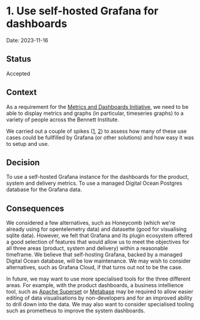 # 1. Use self-hosted Grafana for dashboards

Date: 2023-11-16

## Status

Accepted

## Context

As a requirement for the [Metrics and Dashboards Initiative](https://docs.google.com/document/d/1VTNfY2Ezv4wxWUAFGhCeOHns285tko-AY0pX2Eo7gTc/edit#heading=h.mnb03peyeng9), we need to be able to display metrics and graphs (in particular, timeseries graphs) to a variety of people across the Bennett Institute.

We carried out a couple of spikes ([1](https://github.com/opensafely-core/job-runner/issues/649), [2](https://github.com/opensafely-core/job-server/pull/3578)) to assess how many of these use cases could be fullfilled by Grafana (or other solutions) and how easy it was to setup and use.

## Decision

To use a self-hosted Grafana instance for the dashboards for the product, system and delivery metrics. To use a managed Digital Ocean Postgres database for the Grafana data.

## Consequences

We considered a few alternatives, such as Honeycomb (which we're already using for opentelemetry data) and datasette (good for visualising sqlite data). However, we felt that Grafana and its plugin ecosystem offered a good selection of features that would allow us to meet the objectives for all three areas (product, system and delivery) within a reasonable timeframe. We believe that self-hosting Grafana, backed by a managed Digital Ocean database, will be low maintenance. We may wish to consider alternatives, such as Grafana Cloud, if that turns out not to be the case.

In future, we may want to use more specialised tools for the three different areas. For example, with the product dashboards, a business intellience tool, such as [Apache Superset](https://superset.apache.org/) or [Metabase](https://www.metabase.com/) may be required to allow easier editing of data visualisations by non-developers and for an improved ability to drill down into the data. We may also want to consider specialised tooling such as prometheus to improve the system dashboards.

